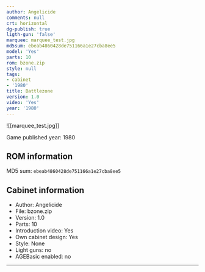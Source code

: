 ```yaml
---
author: Angelicide
comments: null
crt: horizontal
dg-publish: true
ligth-gun: 'false'
marquee: marquee_test.jpg
md5sum: ebeab4860428de751166a1e27cba8ee5
model: 'Yes'
parts: 10
rom: bzone.zip
style: null
tags:
- cabinet
- '1980'
title: Battlezone
version: 1.0
video: 'Yes'
year: '1980'
---
```


![[marquee_test.jpg]]

Game published year: 1980

## ROM information

MD5 sum: `ebeab4860428de751166a1e27cba8ee5` 

## Cabinet information

- Author: Angelicide
- File: bzone.zip
- Version: 1.0
- Parts: 10
- Introduction video: Yes
- Own cabinet design: Yes
- Style: None
- Light guns: no
- AGEBasic enabled: no

---
